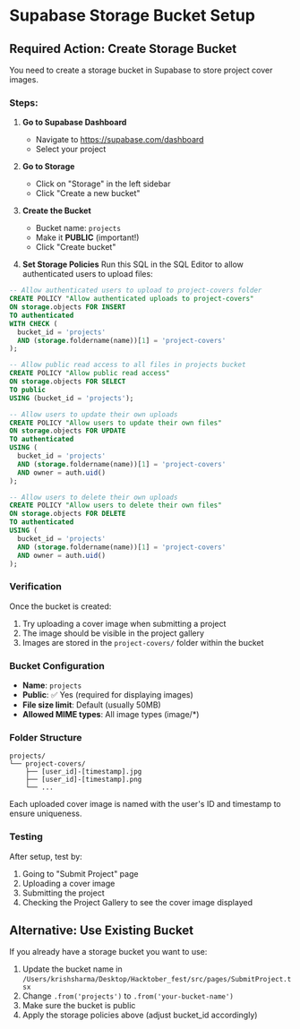 # Supabase Storage Bucket Setup

## Required Action: Create Storage Bucket

You need to create a storage bucket in Supabase to store project cover images.

### Steps:

1. **Go to Supabase Dashboard**
   - Navigate to https://supabase.com/dashboard
   - Select your project

2. **Go to Storage**
   - Click on "Storage" in the left sidebar
   - Click "Create a new bucket"

3. **Create the Bucket**
   - Bucket name: `projects`
   - Make it **PUBLIC** (important!)
   - Click "Create bucket"

4. **Set Storage Policies**
   Run this SQL in the SQL Editor to allow authenticated users to upload files:

```sql
-- Allow authenticated users to upload to project-covers folder
CREATE POLICY "Allow authenticated uploads to project-covers"
ON storage.objects FOR INSERT
TO authenticated
WITH CHECK (
  bucket_id = 'projects' 
  AND (storage.foldername(name))[1] = 'project-covers'
);

-- Allow public read access to all files in projects bucket
CREATE POLICY "Allow public read access"
ON storage.objects FOR SELECT
TO public
USING (bucket_id = 'projects');

-- Allow users to update their own uploads
CREATE POLICY "Allow users to update their own files"
ON storage.objects FOR UPDATE
TO authenticated
USING (
  bucket_id = 'projects' 
  AND (storage.foldername(name))[1] = 'project-covers'
  AND owner = auth.uid()
);

-- Allow users to delete their own uploads
CREATE POLICY "Allow users to delete their own files"
ON storage.objects FOR DELETE
TO authenticated
USING (
  bucket_id = 'projects' 
  AND (storage.foldername(name))[1] = 'project-covers'
  AND owner = auth.uid()
);
```

### Verification

Once the bucket is created:
1. Try uploading a cover image when submitting a project
2. The image should be visible in the project gallery
3. Images are stored in the `project-covers/` folder within the bucket

### Bucket Configuration

- **Name**: `projects`
- **Public**: ✅ Yes (required for displaying images)
- **File size limit**: Default (usually 50MB)
- **Allowed MIME types**: All image types (image/*)

### Folder Structure

```
projects/
└── project-covers/
    ├── [user_id]-[timestamp].jpg
    ├── [user_id]-[timestamp].png
    └── ...
```

Each uploaded cover image is named with the user's ID and timestamp to ensure uniqueness.

### Testing

After setup, test by:
1. Going to "Submit Project" page
2. Uploading a cover image
3. Submitting the project
4. Checking the Project Gallery to see the cover image displayed

## Alternative: Use Existing Bucket

If you already have a storage bucket you want to use:
1. Update the bucket name in `/Users/krishsharma/Desktop/Hacktober_fest/src/pages/SubmitProject.tsx`
2. Change `.from('projects')` to `.from('your-bucket-name')`
3. Make sure the bucket is public
4. Apply the storage policies above (adjust bucket_id accordingly)




